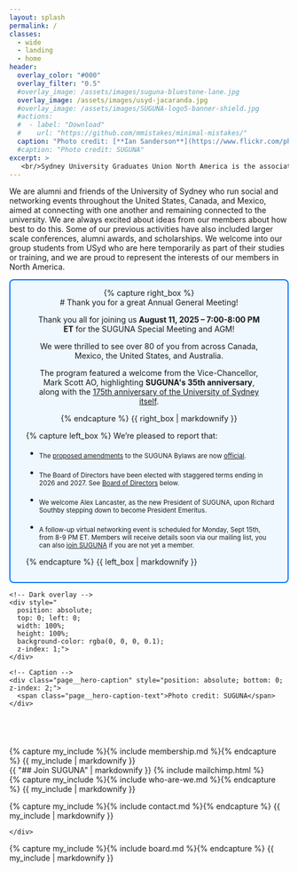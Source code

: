 ```yaml
---
layout: splash
permalink: /
classes: 
  - wide
  - landing
  - home
header:
  overlay_color: "#000"
  overlay_filter: "0.5"
  #overlay_image: /assets/images/suguna-bluestone-lane.jpg
  overlay_image: /assets/images/usyd-jacaranda.jpg
  #overlay_image: /assets/images/SUGUNA-logo5-banner-shield.jpg
  #actions:
  #  - label: "Download"
  #    url: "https://github.com/mmistakes/minimal-mistakes/"
  caption: "Photo credit: [**Ian Sanderson**](https://www.flickr.com/photos/iansand/2705636883/)"
  #caption: "Photo credit: SUGUNA"
excerpt: >
   <br/>Sydney University Graduates Union North America is the association for alumni, students, associates and friends of the University of Sydney in North America.
---
```


<!--  <small>We work with alumni and the extended North American USyd community and to support the University and each other.</small> -->
<!-- {% include feature_row id="intro" type="center" %}  -->

We are alumni and friends of the University of Sydney who run social
and networking events throughout the United States, Canada, and
Mexico, aimed at connecting with one another and remaining connected
to the university.  We are always excited about ideas from our members
about how best to do this. Some of our previous activities have also
included larger scale conferences, alumni awards, and scholarships. We
welcome into our group students from USyd who are here temporarily as
part of their studies or training, and we are proud to represent the
interests of our members in North America.


<div style="border: 2px solid #0073ff; background-color: #f0f8ff; padding: 1em; border-radius: 8px; display: flex; justify-content: space-between; align-items: center; flex-wrap: wrap; text-align: left;">

  <div style="flex: 1 1 50%; text-align: center; padding-left: 2em; padding-right: 2em;">
    {% capture right_box %}
<br/>
# Thank you for a great Annual General Meeting!

Thank you all for joining us **August 11, 2025 – 7:00-8:00 PM ET** for
the SUGUNA Special Meeting and AGM!

We were thrilled to see over 80 of you from across
Canada, Mexico, the United States, and Australia.

The program featured a welcome from the Vice-Chancellor, Mark
Scott AO, highlighting **SUGUNA's 35th anniversary**, along with the
[175th anniversary of the University of Sydney
itself](https://www.sydney.edu.au/about-us/our-story/175.html).


<!-- [Register on Zoom](https://us06web.zoom.us/webinar/register/WN_79c-fwfpT6iGxgLpDpxZVA#/registration){: .btn .btn--primary .btn--large style="background-color: #CE1126; font-size: 1.5em; padding: 0.8em 1.5em;"}
<br/><small style="font-size: 60%;">Existing members have been sent an invitation.<br/>If you have not received yours, you can register above.<br/>If you cannot attend in person, you can vote by proxy,<br/>[contact us](#contact-us) to receive a proxy ballot.</small>
-->


{% endcapture %}
{{ right_box | markdownify }}
<!--    <a href="https://us06web.zoom.us/webinar/register/WN_79c-fwfpT6iGxgLpDpxZVA#/registration">(
			<img src="https://upload.wikimedia.org/wikipedia/commons/7/7b/Zoom_Communications_Logo.svg" alt="Zoom Icon" style="width: 256px; height: 96px; display: block; margin: 0 auto 0.5em;">
		</a> -->
  </div>

  <div style="flex: 1 1 50%; padding-left: 1em; padding-right: 0.5em;">
{% capture left_box %}
We’re pleased to report that:

*  <sub>The [proposed
   amendments](assets/downloads/suguna-bylaws-amendments-2025-04-06.pdf)
   to the SUGUNA Bylaws are now [official](assets/downloads/suguna-bylaws-2025.pdf).  </sub>
   
*  <sub>The Board of Directors have been elected with staggered terms
   ending in 2026 and 2027. See [Board of
   Directors](#board-of-directors) below.</sub>
   
*  <sub>We welcome Alex Lancaster, as the new President of SUGUNA, upon
   Richard Southby stepping down to become President Emeritus.</sub>

*  <sub>A follow-up virtual networking event is scheduled for Monday, Sept
   15th, from 8-9 PM ET. Members will receive details soon via our
   mailing list, you can also [join SUGUNA](#join-suguna) if you are
   not yet a member.</sub>

{% endcapture %}
{{ left_box | markdownify }}
  </div>


</div>


<div class="page__hero--overlay" style="margin: 0;">
  <div class="page__hero-image" style="
    background-image: url('{{ '/assets/images/suguna-bluestone-lane.jpg' | relative_url }}');
    background-size: cover;
    background-position: center;
    background-repeat: no-repeat;
    height: 280px;
    position: relative;">

    <!-- Dark overlay -->
    <div style="
      position: absolute;
      top: 0; left: 0;
      width: 100%;
      height: 100%;
      background-color: rgba(0, 0, 0, 0.1);
      z-index: 1;">
    </div>

    <!-- Caption -->
    <div class="page__hero-caption" style="position: absolute; bottom: 0; z-index: 2;">
      <span class="page__hero-caption-text">Photo credit: SUGUNA</span>
    </div>
  </div>
</div>

<div class="two-column-layout">
  <div class="column">
   {% capture my_include %}{% include membership.md %}{% endcapture %}
   {{ my_include | markdownify }}
    </div>
  <div class="column">
    {{ "## Join SUGUNA" | markdownify }}
    {% include mailchimp.html %}
  </div>
</div>


<!--
<div class="splash-image-body" style=" width: 100%; max-width: 100%; overflow: hidden; margin: 2em 0;">
  <img src="{{ '/assets/images/usyd-jacaranda.jpg' | relative_url }}" alt="USyd quad jacaranda" style=" width: 100%; height: auto; display: block;">
</div>
-->

<!-- About section -->

<div class="two-column-layout">
  <div class="column">
   {% capture my_include %}{% include who-are-we.md %}{% endcapture %}
   {{ my_include | markdownify }}
   
   {% capture my_include %}{% include contact.md %}{% endcapture %}
   {{ my_include | markdownify }}
   
    </div>
  <div class="column">
   {% capture my_include %}{% include board.md %}{% endcapture %}
   {{ my_include | markdownify }}
  </div>
</div>
	

